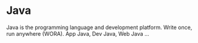 # Java
Java is the programming language and development platform. Write once, run anywhere (WORA). App Java, Dev Java, Web Java ...
